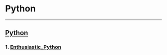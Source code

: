 # Python
---------------------------------
## [Python](./Python/README.md)
### 1. [Enthusiastic_Python](./Python/Enthusiastic_Python/README.md)
